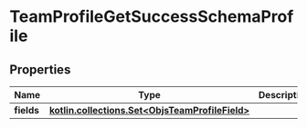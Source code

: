 
# TeamProfileGetSuccessSchemaProfile

## Properties
Name | Type | Description | Notes
------------ | ------------- | ------------- | -------------
**fields** | [**kotlin.collections.Set&lt;ObjsTeamProfileField&gt;**](ObjsTeamProfileField.md) |  | 



